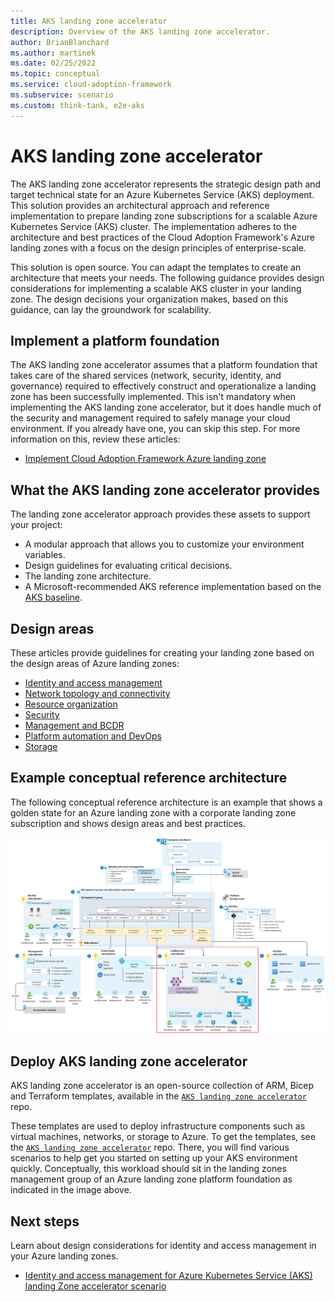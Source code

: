 ```yaml
---
title: AKS landing zone accelerator
description: Overview of the AKS landing zone accelerator.
author: BrianBlanchard
ms.author: martinek
ms.date: 02/25/2022
ms.topic: conceptual
ms.service: cloud-adoption-framework
ms.subservice: scenario
ms.custom: think-tank, e2e-aks
---
```


# AKS landing zone accelerator

The AKS landing zone accelerator represents the strategic design path and target technical state for an Azure Kubernetes Service (AKS) deployment. This solution provides an architectural approach and reference implementation to prepare landing zone subscriptions for a scalable Azure Kubernetes Service (AKS) cluster. The implementation adheres to the architecture and best practices of the Cloud Adoption Framework's Azure landing zones with a focus on the design principles of enterprise-scale.

This solution is open source. You can adapt the templates to create an architecture that meets your needs. The following guidance provides design considerations for implementing a scalable AKS cluster in your landing zone. The design decisions your organization makes, based on this guidance, can lay the groundwork for scalability.

## Implement a platform foundation

The AKS landing zone accelerator assumes that a platform foundation that takes care of the shared services (network, security, identity, and governance) required to effectively construct and operationalize a landing zone has been successfully implemented. This isn't mandatory when implementing the AKS landing zone accelerator, but it does handle much of the security and management required to safely manage your cloud environment. If you already have one, you can skip this step. For more information on this, review these articles:

- [Implement Cloud Adoption Framework Azure landing zone](../../../ready/landing-zone/index.md)

## What the AKS landing zone accelerator provides

The landing zone accelerator approach provides these assets to support your project:

- A modular approach that allows you to customize your environment variables.
- Design guidelines for evaluating critical decisions.
- The landing zone architecture.
- A Microsoft-recommended AKS reference implementation based on the [AKS baseline](/azure/architecture/reference-architectures/containers/aks/secure-baseline-aks).

## Design areas

These articles provide guidelines for creating your landing zone based on the design areas of Azure landing zones:

- [Identity and access management](./identity-and-access-management.md)
- [Network topology and connectivity](./network-topology-and-connectivity.md)
- [Resource organization](./resource-organization.md)
- [Security](./security.md)
- [Management and BCDR](./management.md)
- [Platform automation and DevOps](./platform-automation-and-devops.md)
- [Storage](./storage.md)

## Example conceptual reference architecture

The following conceptual reference architecture is an example that shows a golden state for an Azure landing zone with a corporate landing zone subscription and shows design areas and best practices.

[![Diagram that shows the A K S landing zone accelerator architecture.](./media/aks-eslz-architecture.png)](./media/aks-eslz-architecture.png#lightbox)

## Deploy AKS landing zone accelerator

AKS landing zone accelerator is an open-source collection of ARM, Bicep and Terraform templates, available in the [`AKS landing zone accelerator`](https://aka.ms/aks-reference-implementation) repo.

These templates are used to deploy infrastructure components such as virtual machines, networks, or storage to Azure. To get the templates, see the [`AKS landing zone accelerator`](https://aka.ms/aks-reference-implementation) repo. There, you will find various scenarios to help get you started on setting up your AKS environment quickly. Conceptually, this workload should sit in the landing zones management group of an Azure landing zone platform foundation as indicated in the image above.

## Next steps

Learn about design considerations for identity and access management in your Azure landing zones.

- [Identity and access management for Azure Kubernetes Service (AKS) landing Zone accelerator scenario](./identity-and-access-management.md)
